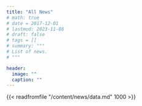```yaml
---
title: "All News"
# math: true
# date = 2017-12-01
# lastmod: 2023-11-08
# draft: false
# tags = []
# summary: """
# List of news.
# """

header:
  image: ""
  caption: ""
---
```


{{< readfromfile "/content/news/data.md" 1000 >}} 